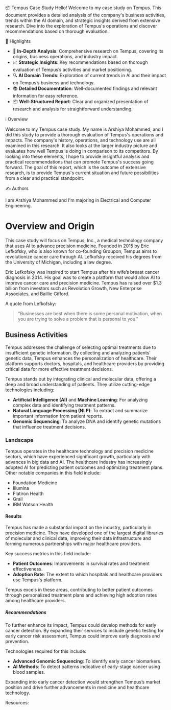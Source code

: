 📦 Tempus Case Study
Hello!
Welcome to my case study on Tempus. This document provides a detailed analysis of the company's business activities, trends within the AI domain, and strategic insights derived from extensive research. Dive into the exploration of Tempus's operations and discover recommendations based on thorough evaluation.

🌟 Highlights

- 🌟 **In-Depth Analysis**: Comprehensive research on Tempus, covering its origins, business operations, and industry impact.
- 📈 **Strategic Insights**: Key recommendations based on thorough evaluation of Tempus’s activities and market positioning.
- 🔍 **AI Domain Trends**: Exploration of current trends in AI and their impact on Tempus’s business and technology.
- 📚 **Detailed Documentation**: Well-documented findings and relevant information for easy reference.
- 📦 **Well-Structured Report**: Clear and organized presentation of research and analysis for straightforward understanding.

ℹ️ Overview

Welcome to my Tempus case study. My name is Arshiya Mohammed, and I did this study to provide a thorough evaluation of Tempus's operations and impacts. The company's history, operations, and technology use are all examined in this research. It also looks at the larger industry picture and evaluates how well Tempus is doing in comparison to its competitors. By looking into these elements, I hope to provide insightful analysis and practical recommendations that can promote Tempus's success going forward. The goal of this report, which is the outcome of extensive research, is to provide Tempus's current situation and future possibilities from a clear and practical standpoint.

✍️ Authors

I am Arshiya Mohammed and I'm majoring in Electrical and Computer Engineering. 


# Overview and Origin

This case study will focus on Tempus, Inc., a medical technology company that uses AI to advance precision medicine. Founded in 2015 by Eric Lefkofsky, who is also known for co-founding Groupon, Tempus aims to revolutionize cancer care through AI. Lefkofsky received his degrees from the University of Michigan, including a law degree. 

Eric Lefkofsky was inspired to start Tempus after his wife’s breast cancer diagnosis in 2014. His goal was to create a platform that would allow AI to improve cancer care and precision medicine. Tempus has raised over $1.3 billion from investors such as Revolution Growth, New Enterprise Associates, and Baillie Gifford.

A quote from Lefkofsky:
> "Businesses are best when there is some personal motivation, when you are trying to solve a problem that is personal to you."

## Business Activities

Tempus addresses the challenge of selecting optimal treatments due to insufficient genetic information. By collecting and analyzing patients' genetic data, Tempus enhances the personalization of healthcare. Their platform supports doctors, hospitals, and healthcare providers by providing critical data for more effective treatment decisions.

Tempus stands out by integrating clinical and molecular data, offering a deep and broad understanding of patients. They utilize cutting-edge technologies including:

- **Artificial Intelligence (AI)** and **Machine Learning**: For analyzing complex data and identifying treatment patterns.
- **Natural Language Processing (NLP)**: To extract and summarize important information from patient reports.
- **Genomic Sequencing**: To analyze DNA and identify genetic mutations that influence treatment decisions.

### Landscape

Tempus operates in the healthcare technology and precision medicine sectors, which have experienced significant growth, particularly with advances in big data and AI. The healthcare industry has increasingly adopted AI for predicting patient outcomes and optimizing treatment plans. Other notable companies in this field include:

- Foundation Medicine
- Illumina
- Flatiron Health
- Grail
- IBM Watson Health

#### Results

Tempus has made a substantial impact on the industry, particularly in precision medicine. They have developed one of the largest digital libraries of molecular and clinical data, improving their data infrastructure and forming numerous partnerships with major healthcare providers.

Key success metrics in this field include:
- **Patient Outcomes**: Improvements in survival rates and treatment effectiveness.
- **Adoption Rate**: The extent to which hospitals and healthcare providers use Tempus's platform.

Tempus excels in these areas, contributing to better patient outcomes through personalized treatment plans and achieving high adoption rates among healthcare providers.

##### Recommendations

To further enhance its impact, Tempus could develop methods for early cancer detection. By expanding their services to include genetic testing for early cancer risk assessment, Tempus could improve early diagnosis and prevention.

Technologies required for this include:
- **Advanced Genomic Sequencing**: To identify early cancer biomarkers.
- **AI Methods**: To detect patterns indicative of early-stage cancer using blood samples.

Expanding into early cancer detection would strengthen Tempus’s market position and drive further advancements in medicine and healthcare technology.

Resources:
